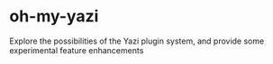 # oh-my-yazi
Explore the possibilities of the Yazi plugin system, and provide some experimental feature enhancements
